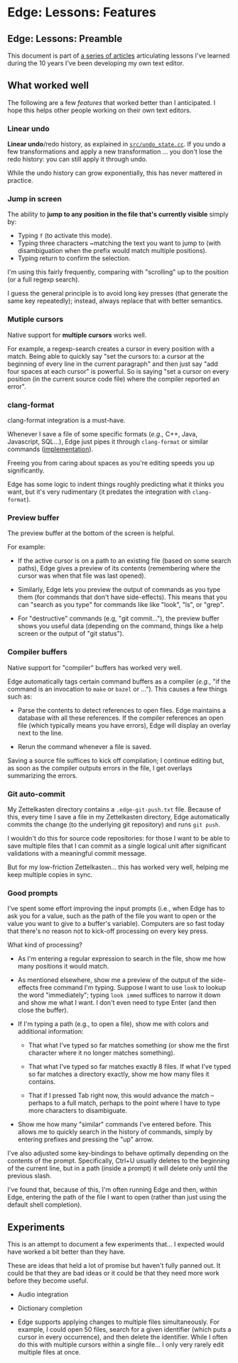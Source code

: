 # Edge: Lessons: Features

## Edge: Lessons: Preamble

This document is part of
[a series of articles](https://github.com/alefore/weblog/blob/master/edge-lessons.md)
articulating lessons I've learned
during the 10 years I've been developing my own text editor.

## What worked well

The following are a few *features* that worked better than I anticipated.
I hope this helps other people working on their own text editors.

### Linear undo

**Linear undo**/redo history,
as explained in
[`src/undo_state.cc`](https://github.com/alefore/edge/blob/master/src/undo_state.cc).
If you undo a few transformations and apply a new transformation …
you don't lose the redo history: you can still apply it through undo.

While the undo history can grow exponentially, this has never mattered in
practice.

### Jump in screen

The ability to **jump to any position in the file that's currently visible**
simply by:

* Typing `f` (to activate this mode).
* Typing three characters ~matching the text you want to jump to
  (with disambiguation when the prefix would match multiple positions).
* Typing return to confirm the selection.

I'm using this fairly frequently,
comparing with "scrolling" up to the position (or a full regexp search).

I guess the general principle is to avoid long key presses
(that generate the same key repeatedly);
instead, always replace that with better semantics.

### Mutiple cursors

Native support for **multiple cursors** works well.

For example, a regexp-search
creates a cursor in every position with a match.
Being able to quickly say
"set the cursors to: a cursor at the beginning of every line
in the current paragraph"
and then just say "add four spaces at each cursor" is powerful.
So is saying "set a cursor on every position (in the current source code file)
where the compiler reported an error".

### clang-format

clang-format integration is a must-have.

Whenever I save a file of some specific formats
(*e.g.,* C++, Java, Javascript, SQL…),
Edge just pipes it through `clang-format` or similar commands
([implementation](https://github.com/alefore/edge/blob/master/rc/editor_commands/lib/clang-format.cc)).

Freeing you from caring about spaces as you're editing
speeds you up significantly.

Edge has some logic to indent things
roughly predicting what it thinks you want,
but it's very rudimentary
(it predates the integration with `clang-format`).

### Preview buffer

The preview buffer at the bottom of the screen is helpful.

For example:

* If the active cursor is on a path to an existing file
  (based on some search paths),
  Edge gives a preview of its contents
  (remembering where the cursor was when that file was last opened).

* Similarly, Edge lets you preview the output of commands as you type them
  (for commands that don't have side-effects).
  This means that you can "search as you type"
  for commands like like "look", "ls", or "grep".

* For "destructive" commands (e.g, "git commit…"),
  the preview buffer shows you useful data
  (depending on the command,
  things like a help screen or the output of "git status").

### Compiler buffers

Native support for "compiler" buffers has worked very well.

Edge automatically tags certain command buffers as a compiler
(*e.g.*, "if the command is an invocation to `make` or `bazel` or …").
This causes a few things such as:

* Parse the contents to detect references to open files.
  Edge maintains a database with all these references.
  If the compiler references an open file
  (which typically means you have errors),
  Edge will display an overlay next to the line.

* Rerun the command whenever a file is saved.

Saving a source file suffices to kick off compilation;
I continue editing but, as soon as the compiler outputs errors in the file,
I get overlays summarizing the errors.

### Git auto-commit

My Zettelkasten directory contains a `.edge-git-push.txt` file.
Because of this, every time I save a file in my Zettelkasten directory,
Edge automatically commits the change (to the underlying git repository)
and runs `git push`.

I wouldn't do this for source code repositories:
for those I want to be able to save multiple files
that I can commit as a single logical unit
after significant validations
with a meaningful commit message.

But for my low-friction Zettelkasten…
this has worked very well,
helping me keep multiple copies in sync.

### Good prompts

I've spent some effort improving the input prompts
(i.e., when Edge has to ask you for a value,
such as the path of the file you want to open
or the value you want to give to a buffer's variable).
Computers are so fast today that there's no reason
not to kick-off processing on every key press.

What kind of processing?

* As I'm entering a regular expression to search in the file,
  show me how many positions it would match.

* As mentioned elsewhere,
  show me a preview of the output of the side-effects free command I'm typing.
  Suppose I want to use `look` to lookup the word "immediately";
  typing `look immed` suffices to narrow it down and show me what I want.
  I don't even need to type Enter (and then close the buffer).

* If I'm typing a path (e.g., to open a file),
  show me with colors and additional information:

  * That what I've typed so far matches something
    (or show me the first character where it no longer matches something).

  * That what I've typed so far matches exactly 8 files.
    If what I've typed so far matches a directory exactly,
    show me how many files it contains.

  * That if I pressed Tab right now, this would advance the match
    –perhaps to a full match,
    perhaps to the point where I have to type more characters to disambiguate.

* Show me how many "similar" commands I've entered before.
  This allows me to quickly search in the history of commands,
  simply by entering prefixes and pressing the "up" arrow.

I've also adjusted some key-bindings to behave optimally
depending on the contents of the prompt.
Specifically, Ctrl+U usually deletes to the beginning of the current line,
but in a path (inside a prompt) it will delete only until the previous slash.

I've found that, because of this, I'm often running Edge and then,
within Edge, entering the path of the file I want to open
(rather than just using the default shell completion).

## Experiments

This is an attempt to document a few experiments that…
I expected would have worked a bit better than they have.

These are ideas that held a lot of promise but haven't fully panned out.
It could be that they are bad ideas or it could be that they need more work
before they become useful.

* Audio integration

* Dictionary completion

* Edge supports applying changes to multiple files simultaneously.
  For example, I could open 50 files, search for a given identifier
  (which puts a cursor in every occurrence),
  and then delete the identifier.
  While I often do this with multiple cursors within a single file…
  I only very rarely edit multiple files at once.

